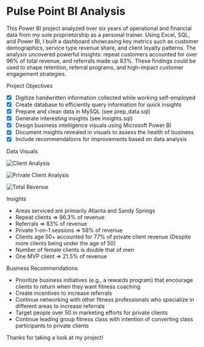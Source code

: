 # Pulse Point BI Analysis

This Power BI project analyzed over six years of operational and financial data from my sole proprietorship as a personal trainer. Using Excel, SQL, and Power BI, I built a dashboard showcasing key metrics such as customer demographics, service type revenue share, and client loyalty patterns. The analysis uncovered powerful insights: repeat customers accounted for over 96% of total revenue, and referrals made up 83%. These findings could be used to shape retention, referral programs, and high-impact customer engagement strategies.

Project Objectives

- [x] Digitize handwritten information collected while working self-employed
- [x] Create database to efficiently query information for quick insights
- [x] Prepare and clean data in MySQL (see prep_data.sql)
- [x] Generate interesting insights (see insights.sql)
- [x] Design business intelligence visuals using Microsoft Power BI
- [x] Document insights revealed in visuals to assess the health of business
- [x] Include recommendations for improvements based on data analysis

Data Visuals

![Client Analysis](https://github.com/user-attachments/assets/3089e04b-9e9c-4a47-80b6-ffb70fd712a7)

![Private Client Analysis](https://github.com/user-attachments/assets/a72d678d-9824-4c98-bd38-840749cbb529)

![Total Revenue](https://github.com/user-attachments/assets/8877da97-b04e-4548-a230-83d7fa9bed22)

Insights

- Areas serviced are primarily Atlanta and Sandy Springs
- Repeat clients => 96.3% of revenue
- Referrals => 83% of revenue
- Private 1-on-1 sessions => 58% of revenue
- Clients age 50+ accounted for 77% of private client revenue (Despite more clients being under the age of 50)
- Number of female clients is double that of men
- One MVP client => 21.5% of revenue

Business Recommendations

- Prioritize business initiatives (e.g., a rewards program) that encourage clients to return when they want fitness coaching
- Create incentives to increase referrals
- Continue networking with other fitness professionals who specialize in different areas to increase referrals
- Target people over 50 in marketing efforts for private clients
- Continue leading group fitness class with intention of converting class participants to private clients

Thanks for taking a look at my project!
